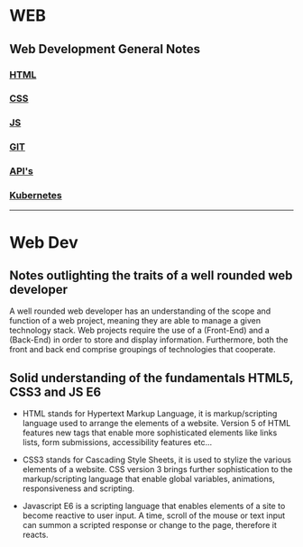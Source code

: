 # WEB
## Web Development General Notes

### [HTML](HTML.md)
### [CSS](CSS.md)
### [JS](JS.md)
### [GIT](GIT.md)
### [API's](webAPI.md)
### [Kubernetes](K8s.md)

---

# Web Dev

## Notes outlighting the traits of a well rounded web developer 

A well rounded web developer has an understanding of the scope and function of a web project, meaning they are able to manage a given technology stack. Web projects require the use of a (Front-End) and a (Back-End) in order to store and display information. Furthermore, both the front and back end comprise groupings of technologies that cooperate. 

## Solid understanding of the fundamentals HTML5, CSS3 and JS E6

* HTML stands for Hypertext Markup Language, it is markup/scripting language used to arrange the elements of a website. Version 5 of HTML features new tags that enable more sophisticated elements like links lists, form submissions, accessibility features etc...

* CSS3 stands for Cascading Style Sheets, it is used to stylize the various elements of a website. CSS version 3 brings further sophistication to the markup/scripting language that enable global variables, animations, responsiveness and scripting.

* Javascript E6 is a scripting language that enables elements of a site to become reactive to user input. A time, scroll of the mouse or text input can summon a scripted response or change to the page, therefore it reacts.

